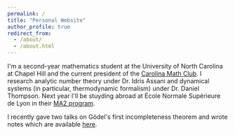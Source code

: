 ```yaml
---
permalink: /
title: "Personal Website"
author_profile: true
redirect_from: 
  - /about/
  - /about.html
---
```


I'm a second-year mathematics student at the University of North Carolina at Chapel Hill and the current president of the [Carolina Math Club](https://heellife.unc.edu/organization/carolinamathclub). I research analytic number theory under Dr. Idris Assani and dynamical systems (in particular, thermodynamic formalism) under Dr. Daniel Thompson. Next year I'll be stuyding abroad at École Normale Supérieure de Lyon in their [MA2 program](http://mathematiques.ens-lyon.fr/parcours-2025-2026-396607.kjsp?RH=1702642109901&RF=1733132107231).

I recently gave two talks on Gödel's first incompleteness theorem and wrote notes which are available [here](https://alexpasch.al/files/logic-notes.pdf).
